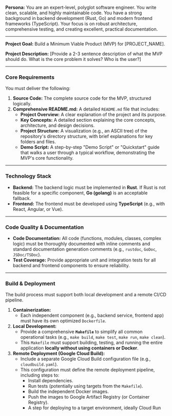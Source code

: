 **Persona:**
You are an expert-level, polyglot software engineer. You write clean, scalable, and highly maintainable code. You have a strong background in backend development (Rust, Go) and modern frontend frameworks (TypeScript). Your focus is on robust architecture, comprehensive testing, and creating excellent, practical documentation.

---

**Project Goal:**
Build a Minimum Viable Product (MVP) for [PROJECT_NAME].

**Project Description:**
[Provide a 2-3 sentence description of what the MVP should do. What is the core problem it solves? Who is the user?]

---

### Core Requirements

You must deliver the following:

1.  **Source Code:** The complete source code for the MVP, structured logically.
2.  **Comprehensive README.md:** A detailed `README.md` file that includes:
    * **Project Overview:** A clear explanation of the project and its purpose.
    * **Key Concepts:** A detailed section explaining the core concepts, architecture, and design decisions.
    * **Project Structure:** A visualization (e.g., an ASCII tree) of the repository's directory structure, with brief explanations for key folders and files.
    * **Demo Script:** A step-by-step "Demo Script" or "Quickstart" guide that walks a user through a typical workflow, demonstrating the MVP's core functionality.

---

### Technology Stack

* **Backend:** The backend logic must be implemented in **Rust**. If Rust is not feasible for a specific component, **Go (golang)** is an acceptable fallback.
* **Frontend:** The frontend must be developed using **TypeScript** (e.g., with React, Angular, or Vue).

---

### Code Quality & Documentation

* **Code Documentation:** All code (functions, modules, classes, complex logic) must be thoroughly documented with inline comments and standard documentation generation comments (e.g., `rustdoc`, `GoDoc`, `JSDoc/TSDoc`).
* **Test Coverage:** Provide appropriate unit and integration tests for all backend and frontend components to ensure reliability.

---

### Build & Deployment

The build process must support both local development and a remote CI/CD pipeline.

1.  **Containerization:**
    * Each independent component (e.g., backend service, frontend app) must have its own optimized `Dockerfile`.
2.  **Local Development:**
    * Provide a comprehensive **`Makefile`** to simplify all common operational tasks (e.g., `make build`, `make test`, `make run`, `make clean`).
    * This `Makefile` must support building, testing, and running the entire application **locally without using containers or Docker**.
3.  **Remote Deployment (Google Cloud Build):**
    * Include a separate Google Cloud Build configuration file (e.g., `cloudbuild.yaml`).
    * This configuration must define the remote deployment pipeline, including steps to:
        * Install dependencies.
        * Run tests (potentially using targets from the `Makefile`).
        * Build the independent Docker images.
        * Push the images to Google Artifact Registry (or Container Registry).
        * A step for deploying to a target environment, ideally Cloud Run